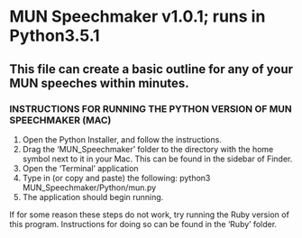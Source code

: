 # MUN Speechmaker v1.0.1; runs in Python3.5.1

## This file can create a basic outline for any of your MUN speeches within minutes.

### INSTRUCTIONS FOR RUNNING THE PYTHON VERSION OF MUN SPEECHMAKER (MAC)

1. Open the Python Installer, and follow the instructions.
2. Drag the ‘MUN_Speechmaker’ folder to the directory with the home symbol next to it in your Mac. This can be found in the sidebar of Finder.
3. Open the ‘Terminal’ application
4. Type in (or copy and paste) the following: python3 MUN_Speechmaker/Python/mun.py
5. The application should begin running.

If for some reason these steps do not work, try running the Ruby version of this program. Instructions for doing so can be found in the ‘Ruby’ folder. 

